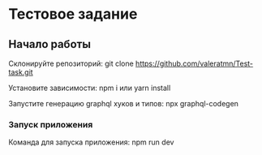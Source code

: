 # Тестовое задание


## Начало работы

Склонируйте репозиторий:
git clone https://github.com/valeratmn/Test-task.git

Установите зависимости:
npm i 
или
yarn install


Запустите генерацию graphql хуков и типов:
npx graphql-codegen 

### Запуск приложения

Команда для запуска приложения:
npm run dev